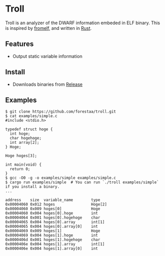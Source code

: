 # Troll
Troll is an analyzer of the DWARF information embeded in ELF binary.
This is inspired by [fromelf](http://www.keil.com/support/man/docs/armutil/default.htm), and written in [Rust](https://www.rust-lang.org/).

## Features
- Output static variable information

## Install
- Downloads binaries from [Release](https://github.com/forestaa/troll/releases)

## Examples
```
$ git clone https://github.com/forestaa/troll.git
$ cat examples/simple.c
#include <stdio.h>

typedef struct hoge {
  int hoge;
  char hogehoge;
  int array[2];
} Hoge;

Hoge hoges[3];

int main(void) {
  return 0;
}
$ gcc -O0 -g -o examples/simple examples/simple.c
$ cargo run examples/simple  # You can run `./troll examples/simple` if you install a binary.
...

address    size  variable_name        type
0x00004060 0x012 hoges                Hoge[2]
0x00004060 0x009 hoges[0]             Hoge
0x00004060 0x004 hoges[0].hoge        int
0x00004064 0x001 hoges[0].hogehoge    char
0x00004065 0x004 hoges[0].array       int[1]
0x00004065 0x004 hoges[0].array[0]    int
0x00004069 0x009 hoges[1]             Hoge
0x00004069 0x004 hoges[1].hoge        int
0x0000406d 0x001 hoges[1].hogehoge    char
0x0000406e 0x004 hoges[1].array       int[1]
0x0000406e 0x004 hoges[1].array[0]    int

```
